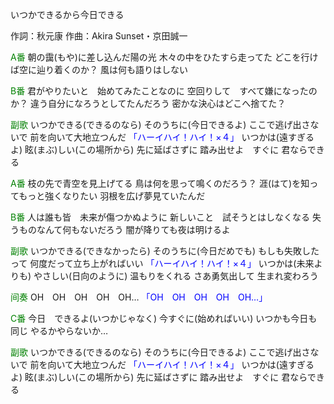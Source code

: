 いつかできるから今日できる

作詞：秋元康
作曲：Akira Sunset・京田誠一

<font color=green>A番</font>
朝の靄(もや)に差し込んだ陽の光
木々の中をひたすら走ってた
どこを行けば空に辿り着くのか？
風は何も語りはしない

<font color=green>B番</font>
君がやりたいと　始めてみたことなのに
空回りして　すべて嫌になったのか？
違う自分になろうとしてたんだろう
密かな決心はどこへ捨てた？

<font color=green>副歌</font>
いつかできる(できるのなら)
そのうちに(今日できるよ)
ここで逃げ出さないで
前を向いて大地立つんだ <font color=blue>「ハーイハイ！ハイ！×４」</font> 
いつかは(遠すぎるよ)
眩(まぶ)しい(この場所から)
先に延ばさずに
踏み出せよ　すぐに
君ならできる

<font color=green>A番</font>
枝の先で青空を見上げてる
鳥は何を思って鳴くのだろう？
涯(はて)を知ってもっと強くなりたい
羽根を広げ夢見ていたんだ

<font color=green>B番</font>
人は誰も皆　未来が傷つかぬように
新しいこと　試そうとはしなくなる
失うものなんて何もないだろう
闇が降りても夜は明けるよ

<font color=green>副歌</font>
いつかできる(できなかったら)
そのうちに(今日だめでも)
もしも失敗したって
何度だって立ち上がればいい <font color=blue>「ハーイハイ！ハイ！×４」</font> 
いつかは(未来よりも)
やさしい(日向のように)
温もりをくれる
さあ勇気出して
生まれ変わろう

<font color=green>间奏</font>
OH　OH　OH　OH　OH…
<font color=blue>「OH　OH　OH　OH　OH…」</font>

<font color=green>C番</font>
今日　できるよ(いつかじゃなく)
今すぐに(始めればいい)
いつかも今日も同じ
やるかやらないか…

<font color=green>副歌</font>
いつかできる(できるのなら)
そのうちに(今日できるよ)
ここで逃げ出さないで
前を向いて大地立つんだ <font color=blue>「ハーイハイ！ハイ！×４」</font> 
いつかは(遠すぎるよ)
眩(まぶ)しい(この場所から)
先に延ばさずに
踏み出せよ　すぐに
君ならできる
